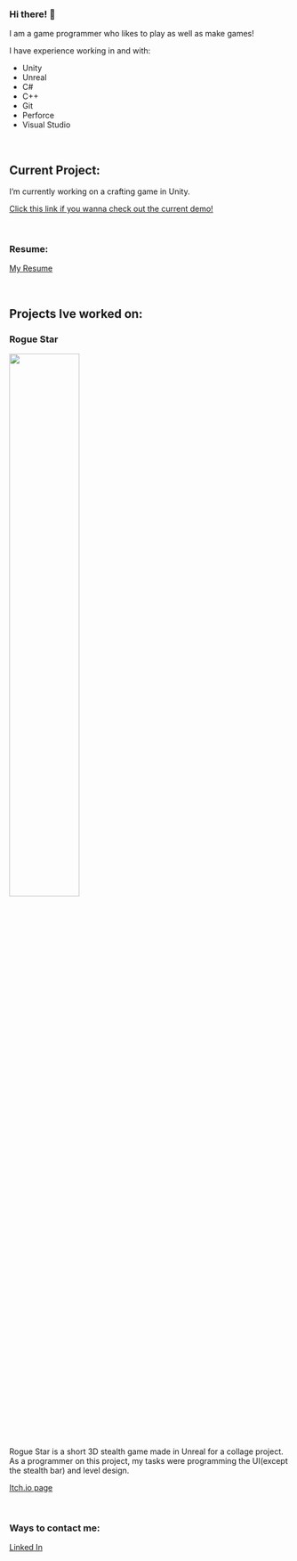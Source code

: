 ### Hi there! 👋

I am a game programmer who likes to play as well as make games!

I have experience working in and with:
 
  - Unity
  - Unreal
  - C#
  - C++
  - Git
  - Perforce
  - Visual Studio

<br>

## Current Project:

I’m currently working on a crafting game in Unity.

[Click this link if you wanna check out the current demo!](https://github.com/BryceDeso/Crafting-Game)

<br>

### Resume:

[My Resume](Resume.pdf)

<br>

## Projects Ive worked on:

### Rogue Star

<img src="https://user-images.githubusercontent.com/68763524/172903780-f3515502-a32a-45a7-be26-f9797cd7aa14.png"  width=50% height=50%>

Rogue Star is a short 3D stealth game made in Unreal for a collage project. As a programmer on this project, my tasks were programming the UI(except the stealth bar) and level design.

[Itch.io page](https://liquid-moon-productions.itch.io/rogue-star)

<br>

### Ways to contact me:

[Linked In](https://www.linkedin.com/in/bryce-deshotel-2782041bb/)
